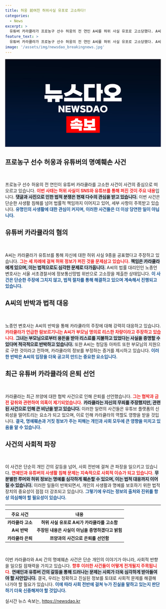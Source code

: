 ```yaml
---
title: 허웅 前여친 허위사실 유포로 고소하다!
categories:
  - News
excerpt: >
  유튜버 카라큘라가 프로농구 선수 허웅의 전 연인 A씨를 허위 사실 유포로 고소당했다. A씨는 카라큘라가 쏟아낸 충격적 주장들에 반박하며 법적 대응을 예고했다. 과연 누가 진실을 쥐고 있을까?
feature_text: >
  유튜버 카라큘라가 프로농구 선수 허웅의 전 연인 A씨를 허위 사실 유포로 고소당했다. A씨는 카라큘라가 쏟아낸 충격적 주장들에 반박하며 법적 대응을 예고했다. 과연 누가 진실을 쥐고 있을까?
image: '/assets/img/newsdao_breakingnews.jpg'
---
```


<p><img src="/assets/img/newsdao_breakingnews.jpg" alt="implanttips 속보" /></p>

<h2 data-ke-size="size26">프로농구 선수 허웅과 유튜버의 명예훼손 사건</h2>

<p data-ke-size="size16">&nbsp;</p>

<p>프로농구 선수 허웅의 전 연인이 유튜버 카라큘라를 고소한 사건이 사건의 중심으로 떠오르고 있습니다. <b><span style="color: #ee2323;">이번 사태는 허위 사실이 SNS와 유튜브를 통해 퍼진 것이 주요 내용</span></b>입니다. <b><span style="background-color: #21538527;">댓글과 사진으로 인한 법적 분쟁은 현재 다수의 관심을 받고 있습니다.</span></b> 이번 사건은 단순한 사생활 침해를 넘어 법률적 책임까지 이어지고 있어, 세부 사항이 주목받고 있습니다. <b><span style="color: #1a5490;">유명인의 사생활에 대한 관심이 커지며, 이러한 사건들은 더 이상 당연한 일이 아닙니다.</span></b> </p>

<h2 data-ke-size="size26">유튜버 카라큘라의 혐의</h2>

<p data-ke-size="size16">&nbsp;</p>

<p>A씨는 카라큘라가 유튜브를 통해 자신에 대한 허위 사실 9종을 공표했다고 주장하고 있습니다. <b><span style="color: #ee2323;">그는 세 차례에 걸쳐 허위 정보가 퍼진 것을 문제삼고 있습니다.</span></b> <b><span style="background-color: #21538527;">책임은 카라큘라에게 있으며, 이는 법적으로도 심각한 문제로 다가옵니다.</span></b> A씨의 법률 대리인인 노종언 변호사는 서울 서초경찰서에 정보통신망법 위반으로 고소장을 제출한 상태입니다. <b><span style="color: #1a5490;">이 사건은 단순한 주장에 그치지 않고, 법적 절차를 통해 해결하고 있으며 계속해서 진행되고 있습니다.</span></b> </p>

<h2 data-ke-size="size26">A씨의 반박과 법적 대응</h2>

<p data-ke-size="size16">&nbsp;</p>

<p>노종언 변호사는 A씨의 반박을 통해 카라큘라의 주장에 대해 강력히 대응하고 있습니다. <b><span style="color: #ee2323;">카라큘라가 언급한 람보르기니는 A씨가 부모님 명의로 리스한 차량이라고 주장하고 있습니다.</span></b> <b><span style="background-color: #21538527;">그녀는 부모님으로부터 용돈을 받아 리스료를 지불하고 있었다는 사실을 증명할 수 있다며 적극적으로 반박하고 있습니다.</span></b> 또한 A씨는 청담동 아파트 또한 부모님의 지원으로 구한 것이라고 전하며, 카라큘라의 정보를 부정하는 증거를 제시하고 있습니다. <b><span style="color: #1a5490;">이러한 반박은 A씨의 입장을 더욱 공고히 만드는 중요한 요소입니다.</span></b> </p>

<h2 data-ke-size="size26">최근 유튜버 카라큘라의 은퇴 선언</h2>

<p data-ke-size="size16">&nbsp;</p>

<p>카라큘라는 최근 쯔양에 대한 협박 사건으로 인해 은퇴를 선언했습니다. <b><span style="color: #ee2323;">그는 협박과 금전 갈취와 관련하여 의혹이 제기되었습니다.</span></b> <b><span style="background-color: #21538527;">카라큘라는 자신의 무죄를 주장했지만, 관련된 사건으로 인해 큰 비난을 받고 있습니다.</span></b> 이러한 일련의 사건들은 유튜브 플랫폼의 신뢰성을 떨어트리는 요소가 되고 있으며, 이로 인해 카라큘라의 역할도 영향을 받을 것입니다. <b><span style="color: #1a5490;">결국, 명예훼손과 거짓 정보가 주는 피해는 개인과 사회 모두에 큰 영향을 미치고 있음을 알 수 있습니다.</span></b> </p>

<h2 data-ke-size="size26">사건의 사회적 파장</h2>

<p data-ke-size="size16">&nbsp;</p>

<p>이 사건은 단순히 개인 간의 갈등을 넘어, 사회 전반에 걸쳐 큰 파장을 일으키고 있습니다. <b><span style="color: #ee2323;">연예인과 유튜버의 사생활 침해 문제는 지속적으로 사회적 이슈가 되고 있습니다.</span></b> <b><span style="background-color: #21538527;">무분별한 루머와 허위 정보는 명예를 심각하게 훼손할 수 있으며, 이는 법적 대응까지 이어질 수 있습니다.</span></b> 이러한 일들이 반복되면서, 개인의 사생활과 명예를 보호하기 위한 법적 장치의 중요성이 점점 더 강조되고 있습니다. <b><span style="color: #1a5490;">그렇기에 우리는 정보의 출처와 진위를 항상 의심해야 할 필요성이 있습니다.</span></b> </p>

<hr />

<table style="width: 100%;">
    <thead>
        <tr>
            <th style="text-align: center;"><b>주요 사건</b></th>
            <th style="text-align: center;"><b>내용</b></th>
        </tr>
    </thead>
    <tbody>
        <tr>
            <td style="text-align: center; height: 17px;"><b>카라큘라 고소</b></td>
            <td style="text-align: center; height: 17px;"><b>허위 사실 유포로 A씨가 카라큘라를 고소함</b></td>
        </tr>
        <tr>
            <td style="text-align: center; height: 17px;"><b>A씨 반박</b></td>
            <td style="text-align: center; height: 17px;"><b>주장된 내용은 사실이 아님을 증명하겠다고 밝힘</b></td>
        </tr>
        <tr>
            <td style="text-align: center; height: 17px;"><b>카라큘라 은퇴</b></td>
            <td style="text-align: center; height: 17px;"><b>쯔양과의 사건으로 은퇴를 선언함</b></td>
        </tr>
    </tbody>
</table>

<p data-ke-size="size16">&nbsp;</p>

<p>이번 카라큘라와 A씨 간의 명예훼손 사건은 단순 개인의 이야기가 아니라, 사회적 반향을 일으킬 잠재력을 가지고 있습니다. <b><span style="color: #ee2323;">향후 이러한 사건들이 어떻게 전개될지 주목됩니다.</span></b> <b><span style="background-color: #21538527;">연예인과 유튜버 간의 갈등을 통해 드러나는 문제는 사회가 더욱 심각하게 받아들여야 할 사안입니다.</span></b> 결국, 우리는 정확하고 진실된 정보를 토대로 사회적 문제를 해결해 나가야 할 필요가 있습니다. <b><span style="color: #1a5490;">이에 따라 사회 전반에 걸쳐 누가 진실을 말하고 있는지 판단하기 더욱 신중해져야 할 것입니다.</span></b> </p>
실시간 뉴스 속보는, <a href="https://newsdao.kr" rel="dofollow">https://newsdao.kr</a>


